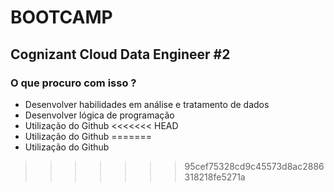 # BOOTCAMP

## Cognizant Cloud Data Engineer #2

### O que procuro com isso ?

- Desenvolver habilidades em análise e tratamento de dados
- Desenvolver lógica de programação
- Utilização do Github
<<<<<<< HEAD
- Utilização do Github
=======
- Utilização do Github
>>>>>>> 95cef75328cd9c45573d8ac2886318218fe5271a
